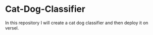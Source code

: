 # Cat-Dog-Classifier
In this repository I will create a cat dog classifier and then deploy it on versel.
